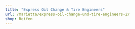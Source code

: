 ```yaml
---
title: "Express Oil Change & Tire Engineers"
url: /marietta/express-oil-change-und-tire-engineers-2/
shop: Reifen
---
```

